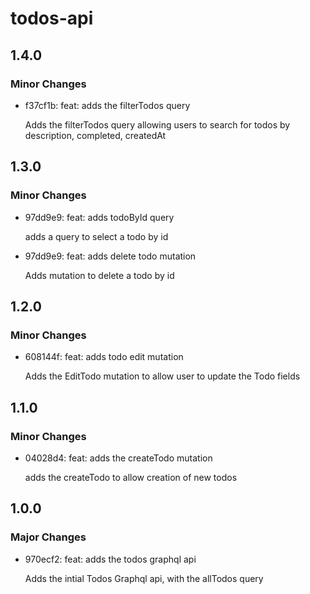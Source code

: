 # todos-api

## 1.4.0

### Minor Changes

- f37cf1b: feat: adds the filterTodos query

  Adds the filterTodos query allowing users to search for todos by
  description, completed, createdAt

## 1.3.0

### Minor Changes

- 97dd9e9: feat: adds todoById query

  adds a query to select a todo by id

- 97dd9e9: feat: adds delete todo mutation

  Adds mutation to delete a todo by id

## 1.2.0

### Minor Changes

- 608144f: feat: adds todo edit mutation

  Adds the EditTodo mutation to allow user
  to update the Todo fields

## 1.1.0

### Minor Changes

- 04028d4: feat: adds the createTodo mutation

  adds the createTodo to allow creation of new todos

## 1.0.0

### Major Changes

- 970ecf2: feat: adds the todos graphql api

  Adds the intial Todos Graphql api, with the
  allTodos query
